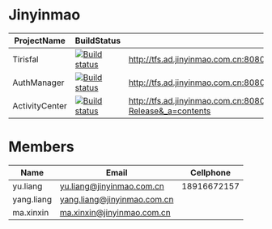 # Jinyinmao
|ProjectName|BuildStatus|Url|
|-----|-----|-----|
|Tirisfal|[![Build status](http://tfs.ad.jinyinmao.com.cn:8080/tfs/Jinyinmao/_apis/public/build/definitions/31b07fe6-2fea-450f-9b3f-8100f7a2f51c/1/badge)](http://tfs.ad.jinyinmao.com.cn:8080/tfs/Jinyinmao/_apis/public/build/definitions/31b07fe6-2fea-450f-9b3f-8100f7a2f51c/1/badge)|http://tfs.ad.jinyinmao.com.cn:8080/tfs/Jinyinmao/_git/Jinyinmao#path=%2FTirisfal%2FREADME.md&version=GBTirisfal-Release&_a=contents|
|AuthManager|[![Build status](http://tfs.ad.jinyinmao.com.cn:8080/tfs/Jinyinmao/_apis/public/build/definitions/31b07fe6-2fea-450f-9b3f-8100f7a2f51c/2/badge)](http://tfs.ad.jinyinmao.com.cn:8080/tfs/Jinyinmao/_apis/public/build/definitions/31b07fe6-2fea-450f-9b3f-8100f7a2f51c/2/badge)|http://tfs.ad.jinyinmao.com.cn:8080/tfs/Jinyinmao/_git/Jinyinmao#path=%2FAuthManager%2FREADME.md&version=GBAuthManager&_a=contents|
|ActivityCenter|[![Build status](http://tfs.ad.jinyinmao.com.cn:8080/tfs/Jinyinmao/_apis/public/build/definitions/31b07fe6-2fea-450f-9b3f-8100f7a2f51c/3/badge)](http://tfs.ad.jinyinmao.com.cn:8080/tfs/Jinyinmao/_apis/public/build/definitions/31b07fe6-2fea-450f-9b3f-8100f7a2f51c/3/badge)|http://tfs.ad.jinyinmao.com.cn:8080/tfs/Jinyinmao/_git/Jinyinmao#path=%2FActivityCenter%2FREADME.md&version=GBActivityCenter-Release&_a=contents|

# Members
|Name|Email|Cellphone|
|-----|-----|-----|
|yu.liang|yu.liang@jinyinmao.com.cn|18916672157|
|yang.liang|yang.liang@jinyinmao.com.cn||
|ma.xinxin|ma.xinxin@jinyinmao.com.cn||